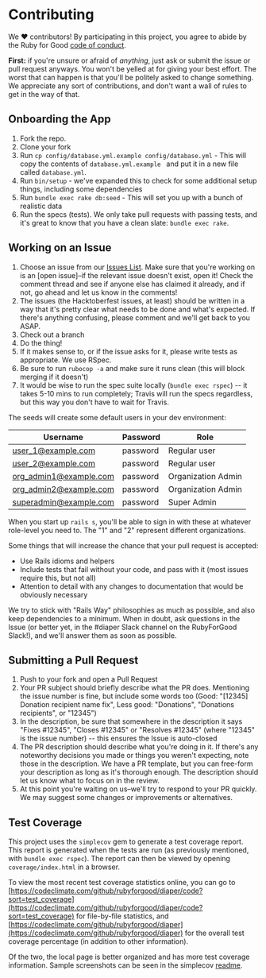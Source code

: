# Contributing

We ♥ contributors! By participating in this project, you agree to abide by the
Ruby for Good [code of conduct](https://github.com/rubyforgood/code-of-conduct).

**First:** if you're unsure or afraid of *anything*, just ask or submit the issue or pull request anyways. You won't be yelled at for giving your best effort. The worst that can happen is that you'll be politely asked to change something. We appreciate any sort of contributions, and don't want a wall of rules to get in the way of that.

## Onboarding the App
 1. Fork the repo.
 2. Clone your fork
 3. Run `cp config/database.yml.example config/database.yml` - This will copy the contents of `database.yml.example ` and put it in a new file called `database.yml`.
 4. Run `bin/setup` - we've expanded this to check for some additional setup things, including some dependencies
 5. Run `bundle exec rake db:seed` - This will set you up with a bunch of realistic data
 6. Run the specs (tests). We only take pull requests with passing tests, and it's great to know that you have a clean  slate: `bundle exec rake`.
 
## Working on an Issue
 1. Choose an issue from our [Issues List](https://github.com/rubyforgood/diaper/issues). Make sure that you're working on is an [open issue]–if the relevant issue doesn't exist, open it! Check the comment thread and see if anyone else has claimed it already, and if not, go ahead and let us know in the comments!
 2. The issues (the Hacktoberfest issues, at least) should be written in a way that it's pretty clear what needs to be done and what's expected. If there's anything confusing, please comment and we'll get back to you ASAP.
 3. Check out a branch
 4. Do the thing!
 5. If it makes sense to, or if the issue asks for it, please write tests as appropriate. We use RSpec.
 6. Be sure to run `rubocop -a` and make sure it runs clean (this will block merging if it doesn't)
 7. It would be wise to run the spec suite locally (`bundle exec rspec`) -- it takes 5-10 mins to run completely; Travis will run the specs regardless, but this way you don't have to wait for Travis.
 
 The seeds will create some default users in your dev environment:
 
 |      Username          | Password | Role               |
 | ---------------------- | -------- | ------------------ |
 | user_1@example.com     | password | Regular user       |
 | user_2@example.com     | password | Regular user       |
 | org_admin1@example.com | password | Organization Admin |
 | org_admin2@example.com | password | Organization Admin |
 | superadmin@example.com | password | Super Admin        |
 
 When you start up `rails s`, you'll be able to sign in with these at whatever role-level you need to. The "1" and "2" represent different organizations. 
 
 Some things that will increase the chance that your pull request is accepted:

 - Use Rails idioms and helpers
 - Include tests that fail without your code, and pass with it (most issues require this, but not all)
 - Attention to detail with any changes to documentation that would be obviously necessary

We try to stick with "Rails Way" philosophies as much as possible, and also keep dependencies to a minimum. When in doubt, ask questions in the Issue (or better yet, in the #diaper Slack channel on the RubyForGood Slack!), and we'll answer them as soon as possible.

## Submitting a Pull Request
 1. Push to your fork and open a Pull Request
 2. Your PR subject should briefly describe what the PR does. Mentioning the issue number is fine, but include some words too (Good: "[12345] Donation recipient name fix", Less good: "Donations", "Donations recipients", or "12345")
 3. In the description, be sure that somewhere in the description it says "Fixes #12345", "Closes #12345" or "Resolves #12345" (where "12345" is the issue number) -- this ensures the Issue is auto-closed
 4. The PR description should describe what you're doing in it. If there's any noteworthy decisions you made or things you weren't expecting, note those in the description. We have a PR template, but you can free-form your description as long as it's thorough enough. The description should let us know what to focus on in the review.
 5. At this point you're waiting on us–we'll try to respond to your PR quickly. We may suggest some changes or improvements or alternatives.

## Test Coverage

This project uses the `simplecov` gem to generate a test coverage report. This report is generated when the tests are run (as previously mentioned, with `bundle exec rspec`). The report can then be viewed by opening `coverage/index.html` in a browser.

To view the most recent test coverage statistics online, you can go to [https://codeclimate.com/github/rubyforgood/diaper/code?sort=test_coverage](https://codeclimate.com/github/rubyforgood/diaper/code?sort=test_coverage) for file-by-file statistics, and [https://codeclimate.com/github/rubyforgood/diaper](https://codeclimate.com/github/rubyforgood/diaper) for the overall test coverage percentage (in addition to other information).


Of the two, the local page is better organized and has more test coverage information. Sample screenshots can be seen in the simplecov [readme](https://github.com/colszowka/simplecov#example-output).
